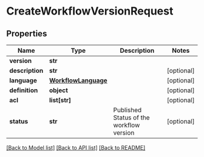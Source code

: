 # CreateWorkflowVersionRequest

## Properties
Name | Type | Description | Notes
------------ | ------------- | ------------- | -------------
**version** | **str** |  | 
**description** | **str** |  | [optional] 
**language** | [**WorkflowLanguage**](WorkflowLanguage.md) |  | [optional] 
**definition** | **object** |  | [optional] 
**acl** | **list[str]** |  | [optional] 
**status** | **str** | Published Status of the workflow version | [optional] 

[[Back to Model list]](../README.md#documentation-for-models) [[Back to API list]](../README.md#documentation-for-api-endpoints) [[Back to README]](../README.md)


